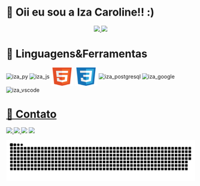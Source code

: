 <h1> 🍃 Oii eu sou a Iza Caroline!! :) </h1>

<div align="center" display="inline-block">
  <a href="https://github.com/IzaCaroline">
  <img height="170em" src="https://github-readme-stats.vercel.app/api?username=IzaCaroline&show_icons=true&theme=merko&include_all_commits=true&count_private=true"/>
  <img height="170em" src="https://github-readme-stats.vercel.app/api/top-langs/?username=IzaCaroline&layout=compact&langs_count=7&theme=highcontrast"/>
</div>
  
<div style="display: inline-block">
  <h1> 🔰 Linguagens&Ferramentas</h1>
  <img align="center" alt="iza_py" height="65" width="60" src="https://cdn.jsdelivr.net/gh/devicons/devicon/icons/python/python-original.svg" />
  <img align="center" alt="iza_js" height="50" width="60" src="https://cdn.jsdelivr.net/gh/devicons/devicon/icons/javascript/javascript-original.svg" />
   <img align="center" alt="iza_HTML" height="50" width="60" src="https://raw.githubusercontent.com/devicons/devicon/master/icons/html5/html5-original.svg">
  <img align="center" alt="iza_CSS" height="50" width="60" src="https://raw.githubusercontent.com/devicons/devicon/master/icons/css3/css3-original.svg">
  <img align="center" alt="iza_postgresql" height="50" width="60" src="https://cdn.jsdelivr.net/gh/devicons/devicon/icons/postgresql/postgresql-original.svg" />
  <img align="center" alt="iza_google" height="50" width="60" src="https://cdn.jsdelivr.net/gh/devicons/devicon/icons/google/google-original.svg" />
  <img align="center" alt="iza_vscode" height="50" width="60" src="https://cdn.jsdelivr.net/gh/devicons/devicon/icons/vscode/vscode-original.svg" />
</div><br>
  
<div>
<h1>💌 Contato</h1>
<a href = "mailto:eniloracarodazi@gmail.com"><img src="https://img.shields.io/badge/Gmail-D14836?style=for-the-badge&logo=gmail&logoColor=white" target="_blank"</a>
<a href= "https://www.linkedin.com/in/izacaroline/"><img src="https://img.shields.io/badge/LinkedIn-0077B5?style=for-the-badge&logo=linkedin&logoColor=white" target="_blank "</a>
<a href="https://twitter.com/Izacaroline__"><img src="https://img.shields.io/badge/Twitter-1DA1F2?style=for-the-badge&logo=twitter&logoColor=white" target="_blank"></a>
<a href="https://www.instagram.com/izacaroline__/"><img src="https://img.shields.io/badge/Instagram-E4405F?style=for-the-badge&logo=instagram&logoColor=white" target="_blank"></a>
</div>

![Snake animation](https://github.com/IzaCaroline/IzaCaroline/blob/output/github-contribution-grid-snake.svg)
